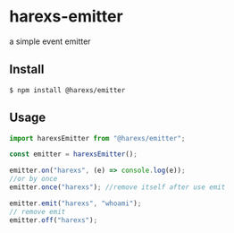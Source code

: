 # harexs-emitter

a simple event emitter

## Install

```
$ npm install @harexs/emitter
```

## Usage

```js
import harexsEmitter from "@harexs/emitter";

const emitter = harexsEmitter();

emitter.on("harexs", (e) => console.log(e));
//or by once
emitter.once("harexs"); //remove itself after use emit

emitter.emit("harexs", "whoami");
// remove emit
emitter.off("harexs");
```
